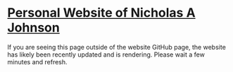 # [Personal Website of Nicholas A Johnson](https://scrumpis.github.io)

If you are seeing this page outside of the website GitHub page, the website has likely been recently updated and is rendering. Please wait a few minutes and refresh.
